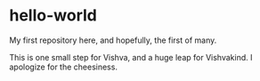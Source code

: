# hello-world
My first repository here, and hopefully, the first of many.

This is one small step for Vishva, and a huge leap for Vishvakind.
I apologize for the cheesiness.
